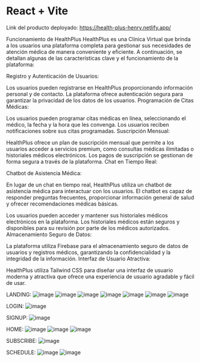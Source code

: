 # React + Vite

Link del producto deployado: https://health-plus-henry.netlify.app/

Funcionamiento de HealthPlus
HealthPlus es una Clínica Virtual que brinda a los usuarios una plataforma completa para gestionar sus necesidades de atención médica de manera conveniente y eficiente. A continuación, se detallan algunas de las características clave y el funcionamiento de la plataforma:

Registro y Autenticación de Usuarios:

Los usuarios pueden registrarse en HealthPlus proporcionando información personal y de contacto.
La plataforma ofrece autenticación segura para garantizar la privacidad de los datos de los usuarios.
Programación de Citas Médicas:

Los usuarios pueden programar citas médicas en línea, seleccionando el médico, la fecha y la hora que les convenga.
Los usuarios reciben notificaciones sobre sus citas programadas.
Suscripción Mensual:

HealthPlus ofrece un plan de suscripción mensual que permite a los usuarios acceder a servicios premium, como consultas médicas ilimitadas o historiales médicos electrónicos.
Los pagos de suscripción se gestionan de forma segura a través de la plataforma.
Chat en Tiempo Real:

Chatbot de Asistencia Médica:

En lugar de un chat en tiempo real, HealthPlus utiliza un chatbot de asistencia médica para interactuar con los usuarios.
El chatbot es capaz de responder preguntas frecuentes, proporcionar información general de salud y ofrecer recomendaciones médicas básicas.

Los usuarios pueden acceder y mantener sus historiales médicos electrónicos en la plataforma.
Los historiales médicos están seguros y disponibles para su revisión por parte de los médicos autorizados.
Almacenamiento Seguro de Datos:

La plataforma utiliza Firebase para el almacenamiento seguro de datos de usuarios y registros médicos, garantizando la confidencialidad y la integridad de la información.
Interfaz de Usuario Atractiva:

HealthPlus utiliza Tailwind CSS para diseñar una interfaz de usuario moderna y atractiva que ofrece una experiencia de usuario agradable y fácil de usar.


LANDING:
![image](https://github.com/LeonardoEMicale/PF-HealthPlus/assets/124411705/1323a161-6047-4a45-ad1c-a4b7c1eacfd0)
![image](https://github.com/LeonardoEMicale/PF-HealthPlus/assets/124411705/1e9a3cb4-c7cb-46e7-8afb-3decad943a7c)
![image](https://github.com/LeonardoEMicale/PF-HealthPlus/assets/124411705/f568b36b-0572-432d-be43-fa37eca70eca)
![image](https://github.com/LeonardoEMicale/PF-HealthPlus/assets/124411705/5fdc997c-5a84-48b9-972c-76ff8b202ac5)
![image](https://github.com/LeonardoEMicale/PF-HealthPlus/assets/124411705/b0f5a89e-d4c2-4d92-8645-d6cdcbc6a983)
![image](https://github.com/LeonardoEMicale/PF-HealthPlus/assets/124411705/d4ff8a1a-a1c4-4b4d-9d49-df626a515fc2)
![image](https://github.com/LeonardoEMicale/PF-HealthPlus/assets/124411705/9bc11ad6-f5f9-4b69-bb6b-db75ce4d4d1e)

LOGIN:
![image](https://github.com/LeonardoEMicale/PF-HealthPlus/assets/124411705/657868b7-b26d-460f-810e-af502535bd3c)

SIGNUP:
![image](https://github.com/LeonardoEMicale/PF-HealthPlus/assets/124411705/9e3ea31c-bfdd-4e03-9b96-7ab04a5d0a5a)

HOME:
![image](https://github.com/LeonardoEMicale/PF-HealthPlus/assets/124411705/046b5f7c-1ff0-4ddd-82ee-47ba8d1f76b1)
![image](https://github.com/LeonardoEMicale/PF-HealthPlus/assets/124411705/021db24d-ee50-4e79-a6bd-b6baf41867f5)
![image](https://github.com/LeonardoEMicale/PF-HealthPlus/assets/124411705/e942060c-eca6-4b78-9886-28132f0d9c93)

SUBSCRIBE:
![image](https://github.com/LeonardoEMicale/PF-HealthPlus/assets/124411705/2e35ab37-b48b-47dd-8c6a-1929d671d7a8)


SCHEDULE:
![image](https://github.com/LeonardoEMicale/PF-HealthPlus/assets/124411705/7c790cb2-dc6c-4abb-9088-926bdeddb986)
![image](https://github.com/LeonardoEMicale/PF-HealthPlus/assets/124411705/8d634062-e1ea-417b-a3a3-7d28d9e21136)






